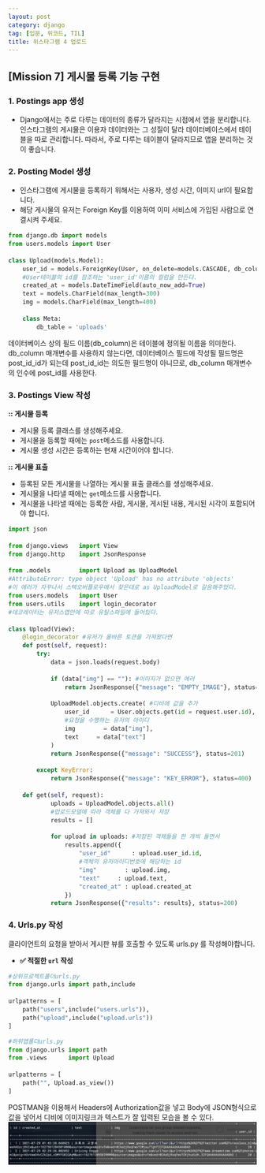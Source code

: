 ```yaml
---
layout: post
category: django
tag: [입문, 위코드, TIL]
title: 위스타그램 4 업로드
---
```


## [Mission 7] 게시물 등록 기능 구현

### 1. Postings app 생성

- Django에서는 주로 다루는 데이터의 종류가 달라지는 시점에서 앱을 분리합니다. 인스타그램의 게시물은 이용자 데이터와는 그 성질이 달라 데이터베이스에서 테이블을 따로 관리합니다. 따라서, 주로 다루는 테이블이 달라지므로 앱을 분리하는 것이 좋습니다.

### 2. Posting Model 생성

- 인스타그램에 게시물을 등록하기 위해서는 사용자, 생성 시간, 이미지 url이 필요합니다.
- 해당 게시물의 유저는 Foreign Key를 이용하여 이미 서비스에 가입된 사람으로 연결시켜 주세요.

```python
from django.db import models
from users.models import User

class Upload(models.Model):
    user_id = models.ForeignKey(User, on_delete=models.CASCADE, db_column='user_id')
    #User테이블의 id를 참조하는 'user_id'이름의 컬럼을 만든다.
    created_at = models.DateTimeField(auto_now_add=True)
    text = models.CharField(max_length=300)
    img = models.CharField(max_length=400)
    
    class Meta:
        db_table = 'uploads'
```

데이터베이스 상의 필드 이름(db_column)은 테이블에 정의될 이름을 의미한다.
db_column 매개변수를 사용하지 않는다면, 데이터베이스 필드에 작성될 필드명은 post_id_id가 되는데 post_id_id는 의도한 필드명이 아니므로, db_column 매개변수의 인수에 post_id를 사용한다.

### 3. Postings View 작성

**:: 게시물 등록**

- 게시물 등록 클래스를 생성해주세요.
- 게시물을 등록할 때에는 `post`메소드를 사용합니다.
- 게시물 생성 시간은 등록하는 현재 시간이어야 합니다.

**:: 게시물 표출**

- 등록된 모든 게시물을 나열하는 게시물 표출 클래스를 생성해주세요.
- 게시물을 나타낼 때에는 `get`메소드를 사용합니다.
- 게시물을 나타낼 때에는 등록한 사람, 게시물, 게시된 내용, 게시된 시각이 포함되어야 합니다.

```python
import json

from django.views   import View
from django.http    import JsonResponse

from .models        import Upload as UploadModel 
#AttributeError: type object 'Upload' has no attribute 'objects'
#이 에러가 자꾸나서 스택오버플로우에서 찾은대로 as UploadModel로 갈음해주었다.
from users.models   import User
from users.utils    import login_decorator
#데코레이터는 유저스앱안에 따로 유틸스파일에 들어있다.

class Upload(View):
    @login_decorator #유저가 올바른 토큰을 가져왔다면
    def post(self, request):
        try:
            data = json.loads(request.body)

            if (data["img"] == ""): #이미지가 없으면 에러
                return JsonResponse({"message": "EMPTY_IMAGE"}, status=400)

            UploadModel.objects.create( #디비에 값을 추가
                user_id      = User.objects.get(id = request.user.id),
                #요청을 수행하는 유저의 아이디 
                img        = data["img"],
                text     = data["text"]
            )
            return JsonResponse({"message": "SUCCESS"}, status=201)

        except KeyError:
            return JsonResponse({"message": "KEY_ERROR"}, status=400)

    def get(self, request):
            uploads = UploadModel.objects.all()
            #업로드모델에 따라 객체를 다 가져와서 저장
            results = []

            for upload in uploads: #저장된 객체들을 한 개씩 돌면서
                results.append({
                    "user_id"      : upload.user_id.id,
                    #객체의 유저아이디번호에 해당하는 id
                    "img"        : upload.img,
                    "text"     : upload.text,
                    "created_at" : upload.created_at
                })
            return JsonResponse({"results": results}, status=200)
```

### 4. Urls.py 작성

클라이언트의 요청을 받아서 게시판 뷰를 호출할 수 있도록 urls.py 를 작성해야합니다.

- **✅ 적절한 `url` 작성**

```python
#상위프로젝트폴더urls.py
from django.urls import path,include

urlpatterns = [
    path("users",include("users.urls")),
    path("upload",include("upload.urls"))
]
```
```python
#하위앱폴더urls.py
from django.urls import path
from .views      import Upload

urlpatterns = [
    path("", Upload.as_view())
]
```
POSTMAN을 이용해서 Headers에 Authorization값을 넣고 Body에 JSON형식으로 값을 넣어서 디비에 이미지링크과 텍스트가 잘 입력된 모습을 볼 수 있다.
![업로드](/public/img/upload.png)